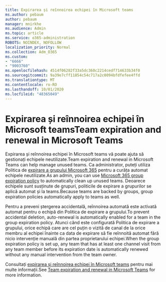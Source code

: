 ```yaml
---
title: Expirarea și reînnoirea echipei în Microsoft teams
ms.author: pebaum
author: pebaum
manager: mnirkhe
ms.audience: Admin
ms.topic: article
ms.service: o365-administration
ROBOTS: NOINDEX, NOFOLLOW
localization_priority: Normal
ms.collection: Adm_O365
ms.custom:
- "6666"
- "9003760"
ms.openlocfilehash: 4514f06282f33a5dc360c2214cedf714633b34f0
ms.sourcegitcommit: 9a39e7cff11854c54c717a2c0094bfdfefee4ffd
ms.translationtype: MT
ms.contentlocale: ro-RO
ms.lasthandoff: 10/01/2020
ms.locfileid: "48365049"
---
```

# <a name="team-expiration-and-renewal-in-microsoft-teams"></a><span data-ttu-id="3a574-102">Expirarea și reînnoirea echipei în Microsoft teams</span><span class="sxs-lookup"><span data-stu-id="3a574-102">Team expiration and renewal in Microsoft Teams</span></span>

<span data-ttu-id="3a574-103">Expirarea și reînnoirea echipei în Microsoft teams vă poate ajuta să gestionați echipele neutilizate.</span><span class="sxs-lookup"><span data-stu-id="3a574-103">Team expiration and renewal in Microsoft Teams can help manage unused teams.</span></span> <span data-ttu-id="3a574-104">Ca administrator, puteți utiliza Politica de  [expirare a grupului Microsoft 365](https://docs.microsoft.com/microsoft-365/admin/create-groups/office-365-groups-expiration-policy)  pentru a curăța automat echipele neutilizate.</span><span class="sxs-lookup"><span data-stu-id="3a574-104">As an admin, you can use  [Microsoft 365 group expiration policy](https://docs.microsoft.com/microsoft-365/admin/create-groups/office-365-groups-expiration-policy)  to automatically clean up unused teams.</span></span> <span data-ttu-id="3a574-105">Deoarece echipele sunt susținute de grupuri, politicile de expirare a grupurilor se aplică automat și la teams.</span><span class="sxs-lookup"><span data-stu-id="3a574-105">Because teams are backed by groups, group expiration policies automatically apply to teams as well.</span></span>

<span data-ttu-id="3a574-106">Pentru a preveni ștergerea accidentală, reînnoirea automată este activată automat pentru o echipă din Politica de expirare a grupului.</span><span class="sxs-lookup"><span data-stu-id="3a574-106">To prevent accidental deletion, auto-renewal is automatically enabled for a team in the group expiration policy.</span></span> <span data-ttu-id="3a574-107">Atunci când este configurată Politica de expirare a grupului, orice echipă care are cel puțin o vizită de canal de la orice membru al echipei înainte ca data de expirare să fie reînnoită automat fără nicio intervenție manuală din partea proprietarului echipei.</span><span class="sxs-lookup"><span data-stu-id="3a574-107">When the group expiration policy is set up, any team that has at least one channel visit from any team member before its expiration date is automatically renewed without any manual intervention from the team owner.</span></span>  

<span data-ttu-id="3a574-108">Consultați  [expirarea și reînnoirea echipei în Microsoft teams](https://docs.microsoft.com/microsoftteams/team-expiration-renewal)  pentru mai multe informații.</span><span class="sxs-lookup"><span data-stu-id="3a574-108">See  [Team expiration and renewal in Microsoft Teams](https://docs.microsoft.com/microsoftteams/team-expiration-renewal)  for more information.</span></span>
